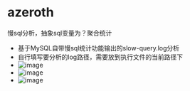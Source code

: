# azeroth

慢sql分析，抽象sql变量为？聚合统计

- 基于MySQL自带慢sql统计功能输出的slow-query.log分析
- 自行填写要分析的log路径，需要放到执行文件的当前路径下
- ![image](https://user-images.githubusercontent.com/39265179/179751527-8b7da438-e545-4c18-8e66-4bc191114f3e.png)
- ![image](https://user-images.githubusercontent.com/39265179/179751555-1901ec7a-cd3e-4ca5-b0db-9330e45d6d84.png)
- ![image](https://user-images.githubusercontent.com/39265179/179751588-6ee58935-8a4d-4a8a-b844-92e0564da5e4.png)
